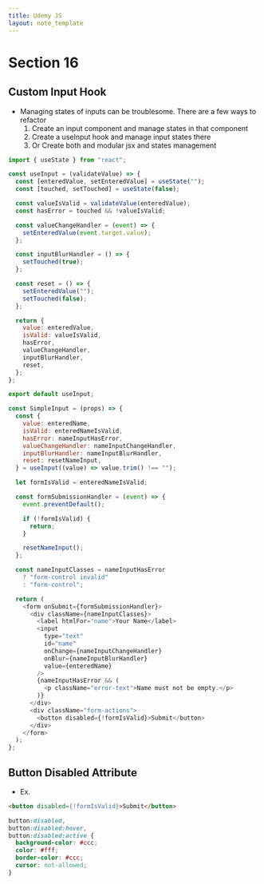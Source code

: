 ```yaml
---
title: Udemy JS
layout: note_template
---
```


# Section 16

## Custom Input Hook

- Managing states of inputs can be troublesome. There are a few ways to refactor
  1. Create an input component and manage states in that component
  2. Create a useInput hook and manage input states there
  3. Or Create both and modular jsx and states management

```js
import { useState } from "react";

const useInput = (validateValue) => {
  const [enteredValue, setEnteredValue] = useState("");
  const [touched, setTouched] = useState(false);

  const valueIsValid = validateValue(enteredValue);
  const hasError = touched && !valueIsValid;

  const valueChangeHandler = (event) => {
    setEnteredValue(event.target.value);
  };

  const inputBlurHandler = () => {
    setTouched(true);
  };

  const reset = () => {
    setEnteredValue("");
    setTouched(false);
  };

  return {
    value: enteredValue,
    isValid: valueIsValid,
    hasError,
    valueChangeHandler,
    inputBlurHandler,
    reset,
  };
};

export default useInput;
```
```js
const SimpleInput = (props) => {
  const {
    value: enteredName,
    isValid: enteredNameIsValid,
    hasError: nameInputHasError,
    valueChangeHandler: nameInputChangeHandler,
    inputBlurHandler: nameInputBlurHandler,
    reset: resetNameInput,
  } = useInput((value) => value.trim() !== "");

  let formIsValid = enteredNameIsValid;

  const formSubmissionHandler = (event) => {
    event.preventDefault();

    if (!formIsValid) {
      return;
    }

    resetNameInput();
  };

  const nameInputClasses = nameInputHasError
    ? "form-control invalid"
    : "form-control";

  return (
    <form onSubmit={formSubmissionHandler}>
      <div className={nameInputClasses}>
        <label htmlFor="name">Your Name</label>
        <input
          type="text"
          id="name"
          onChange={nameInputChangeHandler}
          onBlur={nameInputBlurHandler}
          value={enteredName}
        />
        {nameInputHasError && (
          <p className="error-text">Name must not be empty.</p>
        )}
      </div>
      <div className="form-actions">
        <button disabled={!formIsValid}>Submit</button>
      </div>
    </form>
  );
};
```

## Button Disabled Attribute

- Ex.

```html
<button disabled={!formIsValid}>Submit</button>
```

```css
button:disabled,
button:disabled:hover,
button:disabled:active {
  background-color: #ccc;
  color: #fff;
  border-color: #ccc;
  cursor: not-allowed;
}
```
